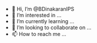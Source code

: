 - 👋 Hi, I’m @BDinakaranIPS
- 👀 I’m interested in ...
- 🌱 I’m currently learning ...
- 💞️ I’m looking to collaborate on ...
- 📫 How to reach me ...

<!---
BDinakaranIPS/BDinakaranIPS is a ✨ special ✨ repository because its `README.md` (this file) appears on your GitHub profile.
You can click the Preview link to take a look at your changes.
--->
